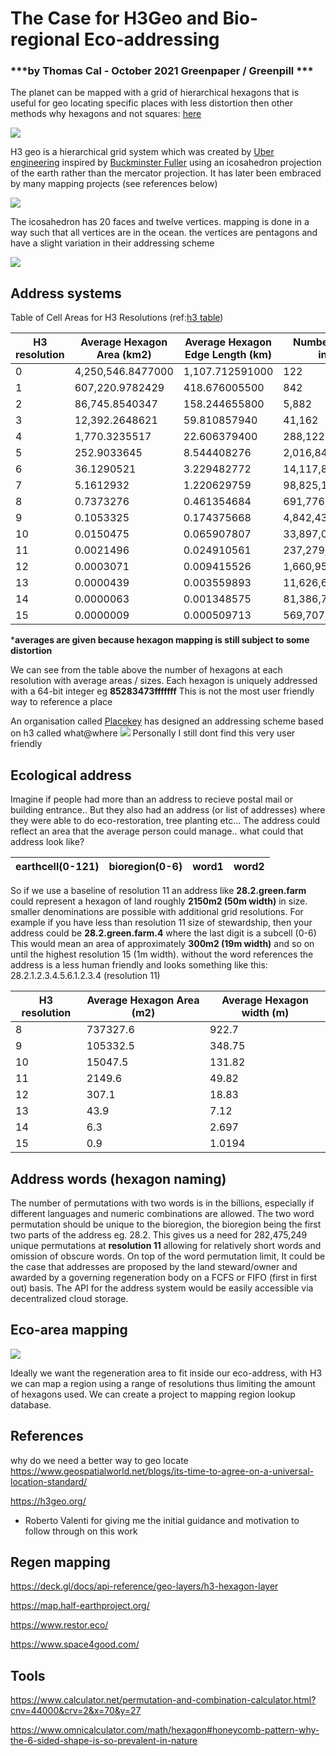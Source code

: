 # The Case for H3Geo and Bio-regional Eco-addressing 
### ***by Thomas Cal - October 2021 Greenpaper / Greenpill ***

The planet can be mapped with a grid of hierarchical hexagons that is useful for geo locating specific places with less distortion then other methods
why hexagons and not squares: [here](https://pro.arcgis.com/en/pro-app/latest/tool-reference/spatial-statistics/h-whyhexagons.htm) 

![](https://i.imgur.com/EtKABr0.png)

H3 geo is a hierarchical grid system which was created by [Uber engineering](https://eng.uber.com/h3/) inspired by [Buckminster Fuller](https://en.wikipedia.org/wiki/Buckminster_Fuller) using an icosahedron projection  of the earth rather than the mercator projection.  It has later been embraced by many mapping projects (see references below)

![](https://i.imgur.com/8AXK9FL.png)

The icosahedron has 20 faces and twelve vertices.
mapping is done in a way such that all vertices are in the ocean.
the vertices are pentagons and have a slight variation in their addressing scheme

![](https://i.imgur.com/6bFokrK.png)



## Address systems

Table of Cell Areas for H3 Resolutions (ref:[h3 table](https://h3geo.org/docs/core-library/restable))


| H3 resolution | Average Hexagon Area (km2) | Average Hexagon Edge Length (km) | Number of unique indexes |
| -------- | -------- | -------- | -------- |
| 0 | 4,250,546.8477000     | 1,107.712591000     | 122 |
| 1 | 607,220.9782429     | 418.676005500     | 842 |
| 2 | 86,745.8540347     | 158.244655800     | 5,882 |
| 3 | 12,392.2648621     | 59.810857940     | 41,162 |
| 4 | 1,770.3235517     | 22.606379400     | 288,122 |
| 5 | 252.9033645     | 8.544408276     | 2,016,842 |
| 6 | 36.1290521     | 3.229482772     | 14,117,882 |
| 7 | 5.1612932     | 1.220629759     | 98,825,162 |
| 8 | 0.7373276     | 0.461354684     | 691,776,122 |
| 9 | 0.1053325     | 0.174375668     | 4,842,432,842 |
| 10 | 0.0150475     | 0.065907807     | 33,897,029,882 |
| 11 | 0.0021496     | 0.024910561     | 237,279,209,162 |
| 12 | 0.0003071     | 0.009415526     | 1,660,954,464,122 |
| 13 | 0.0000439     | 0.003559893     | 11,626,681,248,842 |
| 14 | 0.0000063     | 0.001348575     | 81,386,768,741,882 |
| 15 | 0.0000009     | 0.000509713     | 569,707,381,193,162 |

***averages are given because hexagon mapping is still subject to some distortion**

We can see from the table above the number of hexagons at each resolution with average areas / sizes. Each hexagon is uniquely addressed with a 64-bit integer eg **85283473fffffff** 
This is not the most user friendly way to reference a place

An organisation called [Placekey](https://www.placekey.io/) has designed an addressing scheme based on h3 called what@where
![](https://i.imgur.com/p7O9MKn.png)
Personally I still dont find this very user friendly

## Ecological address

Imagine if people had more than an address to recieve postal mail or building entrance..
But they also had an address (or list of addresses) where they were able to do eco-restoration, tree planting etc... The address could reflect an area that the average person could manage.. what could that address look like?

| earthcell(0-121) | bioregion(0-6) | word1 | word2 |
| --------------- | ---------------- | ------------------- | ------------------- |

So if we use a baseline of resolution 11 an address like **28.2.green.farm** could represent a hexagon of land roughly **2150m2 (50m width)** in size.  smaller denominations are possible with additional grid resolutions.  For example if you have less than resolution 11 size of stewardship, then your address could be **28.2.green.farm.4** where the last digit is a subcell (0-6) This would mean an area of approximately **300m2 (19m width)** and so on until the highest resolution 15 (1m width).
without the word references the address is a less human friendly and looks something like this: 28.2.1.2.3.4.5.6.1.2.3.4 (resolution 11)

| H3 resolution | Average Hexagon Area (m2) |  Average Hexagon width (m) |
| -------- | -------- | -------- |
| 8 | 737327.6          | 922.7 |
| 9 | 105332.5         | 348.75 |
| 10 | 15047.5         | 131.82 |
| 11 | 2149.6        | 49.82 |
| 12 | 307.1         | 18.83 |
| 13 | 43.9        | 7.12 |
| 14 | 6.3         | 2.697 |
| 15 | 0.9         | 1.0194 |



## Address words (hexagon naming)
The number of permutations with two words is in the billions, especially if different languages and numeric combinations are allowed.
The two word permutation should be unique to the bioregion, the bioregion being the first two parts of the address eg. 28.2. This gives us a need for 282,475,249 unique permutations at **resolution 11** allowing for relatively short words and omission of obscure words. On top of the word permutation limit, It could be the case that addresses are proposed by the land steward/owner and awarded by a governing regeneration body on a FCFS or FIFO (first in first out) basis. The API for the address system would be easily accessible via decentralized cloud storage.

## Eco-area mapping
![](https://i.imgur.com/kM1p0ni.png)

Ideally we want the regeneration area to fit inside our eco-address, with H3 we can map a region using a range of resolutions thus limiting the amount of hexagons used. We can create a project to mapping region lookup database. 



## References
why do we need a better way to geo locate https://www.geospatialworld.net/blogs/its-time-to-agree-on-a-universal-location-standard/

https://h3geo.org/
- Roberto Valenti for giving me the initial guidance and motivation to follow through on this work

## Regen mapping
https://deck.gl/docs/api-reference/geo-layers/h3-hexagon-layer

https://map.half-earthproject.org/

https://www.restor.eco/

https://www.space4good.com/

## Tools
https://www.calculator.net/permutation-and-combination-calculator.html?cnv=44000&crv=2&x=70&y=27

https://www.omnicalculator.com/math/hexagon#honeycomb-pattern-why-the-6-sided-shape-is-so-prevalent-in-nature
